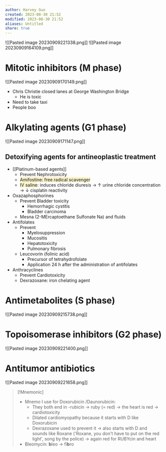```yaml
---
author: Harvey Guo
created: 2023-08-30 21:52
modified: 2023-08-30 21:52
aliases: Untitled
share: true
---
```

![[Pasted image 20230909221338.png]]
![[Pasted image 20230909164109.png]]
# Mitotic inhibitors (M phase)
![[Pasted image 20230909170149.png]]
- Chris Christie closed lanes at George Washington Bridge
	- He is toxic
- Need to take taxi
- People boo
# Alkylating agents (G1 phase)
![[Pasted image 20230909171147.png]]
## Detoxifying agents for antineoplastic treatment
- [[Platinum-based agents]]
	- Prevent Nephrotoxicity
	- <span style="background:rgba(240, 200, 0, 0.2)">Amifostine: free radical scavenger</span>
	- <span style="background:rgba(240, 200, 0, 0.2)">IV saline</span>: induces chloride diuresis → ↑ urine chloride concentration → ↓ cisplatin reactivity
- Oxazaphosphorines
	- Prevent Bladder toxicity
		- Hemorrhagic cystitis
		- Bladder carcinoma
	- Mesna (2-MErcaptoethane Sulfonate Na) and fluids
- Antifolates
	- Prevent
		- Myelosuppression
		- Mucositis
		- Hepatotoxicity
		- Pulmonary fibrosis
	- Leucovorin (folinic acid)
		- Precursor of tetrahydrofolate
		- Application 24 h after the administration of antifolates
- Anthracyclines
	- Prevent Cardiotoxicity
	- Dexrazoxane: iron chelating agent
# Antimetabolites (S phase)
![[Pasted image 20230909215738.png]]
# Topoisomerase inhibitors (G2 phase)
![[Pasted image 20230909221400.png]]
# Antitumor antibiotics
![[Pasted image 20230909221658.png]]
>[!Mnemonic] 
>- Mnemo I use for Doxorubicin /Daunorubicin:
> 	- They both end in -rubicin -> ruby (= red) -> the heart is red -> cardiotoxicity
> 	- Dilated cardiomyopathy because it starts with D like Doxorubicin
> 	- Dexrazoxane used to prevent it -> also starts with D and sounds like Roxane ('Roxane, you don't have to put on the red light', song by the police) -> again red for RUBYcin and heart
> - Bleomycin: **b**leo -> fi**b**ro